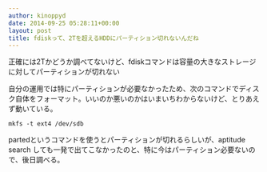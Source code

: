 ```yaml
---
author: kinoppyd
date: 2014-09-25 05:28:11+00:00
layout: post
title: fdiskって、2Tを超えるHDDにパーティション切れないんだね
---
```


正確には2Tかどうか調べてないけど、fdiskコマンドは容量の大きなストレージに対してパーティションが切れない

自分の運用では特にパーティションが必要なかったため、次のコマンドでディスク自体をフォーマット。いいのか悪いのかはいまいちわからないけど、とりあえず動いている。

```shell-session
mkfs -t ext4 /dev/sdb
```

partedというコマンドを使うとパーティションが切れるらしいが、aptitude search しても一発で出てこなかったのと、特に今はパーティション必要ないので、後日調べる。
